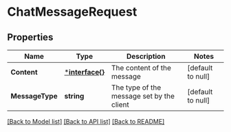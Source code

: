# ChatMessageRequest

## Properties
Name | Type | Description | Notes
------------ | ------------- | ------------- | -------------
**Content** | [***interface{}**](interface{}.md) | The content of the message | [default to null]
**MessageType** | **string** | The type of the message set by the client | [default to null]

[[Back to Model list]](../README.md#documentation-for-models) [[Back to API list]](../README.md#documentation-for-api-endpoints) [[Back to README]](../README.md)


